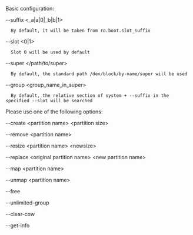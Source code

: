 Basic configuration:

  --suffix <_a|a|0|_b|b|1\>
  
      By default, it will be taken from ro.boot.slot_suffix

  --slot <0|1>
  
      Slot 0 will be used by default
  --super </path/to/super\>
  
      By default, the standard path /dev/block/by-name/super will be used

  --group <group_name_in_super\>
  
      By default, the relative section of system + --suffix in the specified --slot will be searched

Please use one of the following options:

  --create <partition name\> <partition size\>
  
  --remove <partition name\>
  
  --resize <partition name\> <newsize\>
  
  --replace <original partition name\> <new partition name\>
  
  --map <partition name\>
  
  --unmap <partition name\>
  
  --free
  
  --unlimited-group
  
  --clear-cow

  --get-info
  
